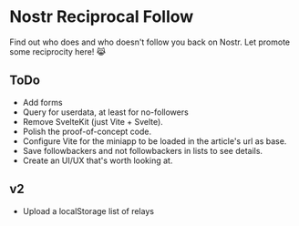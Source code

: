 # Nostr Reciprocal Follow

Find out who does and who doesn't follow you back on Nostr.
Let promote some reciprocity here! 😹

## ToDo

-   Add forms
-   Query for userdata, at least for no-followers
-   Remove SvelteKit (just Vite + Svelte).
-   Polish the proof-of-concept code.
-   Configure Vite for the miniapp to be loaded in the article's url as base.
-   Save followbackers and not followbackers in lists to see details.
-   Create an UI/UX that's worth looking at.

## v2

-   Upload a localStorage list of relays
